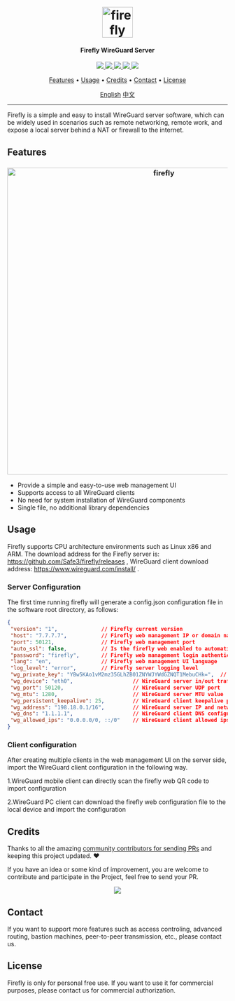 <h1 align="center">
  <br>
  <img src="https://github.com/Safe3/firefly/blob/main/logo.png" alt="firefly" width="70px">
</h1>
<h4 align="center">Firefly WireGuard Server</h4>

<p align="center">
<a href="https://github.com/Safe3/firefly/releases"><img src="https://img.shields.io/github/downloads/Safe3/firefly/total">
<a href="https://github.com/Safe3/firefly/graphs/contributors"><img src="https://img.shields.io/github/contributors-anon/Safe3/firefly">
<a href="https://github.com/Safe3/firefly/releases/"><img src="https://img.shields.io/github/release/Safe3/firefly">
<a href="https://github.com/Safe3/firefly/issues"><img src="https://img.shields.io/github/issues-raw/Safe3/firefly">
<a href="https://github.com/Safe3/firefly/discussions"><img src="https://img.shields.io/github/discussions/Safe3/firefly">
</p>
<p align="center">
  <a href="#features">Features</a> •
  <a href="#usage">Usage</a> •
  <a href="#credits">Credits</a> •
  <a href="#contact">Contact</a> •
  <a href="#license">License</a>
</p>






<p align="center">
  <a href="https://github.com/Safe3/firefly/blob/main/README.md">English</a>
  <a href="https://github.com/Safe3/firefly/blob/main/README_CN.md">中文</a>
</p>


---

Firefly is a simple and easy to install WireGuard server software, which can be widely used in scenarios such as remote networking, remote work, and  expose a local server behind a NAT or firewall to the internet.



## Features

<h3 align="center">
  <img src="https://github.com/Safe3/firefly/blob/main/firefly.png" alt="firefly" width="700px">
  <br>
</h3>


 - Provide a simple and easy-to-use web management UI
 - Supports access to all WireGuard clients
 - No need for system installation of WireGuard components
 - Single file, no additional library dependencies





## Usage

Firefly supports CPU architecture environments such as Linux x86 and ARM. The download address for the Firefly server is: https://github.com/Safe3/firefly/releases , WireGuard client download address: https://www.wireguard.com/install/ .







### Server Configuration

The first time running firefly will generate a config.json configuration file in the software root directory, as follows:

```json
{
 "version": "1",              // Firefly current version
 "host": "7.7.7.7",           // Firefly web management IP or domain name
 "port": 50121,               // Firefly web management port
 "auto_ssl": false,           // Is the firefly web enabled to automatically obtain Let's Encrypt certificate issuance? If enabled, please change the port to 443
 "password": "firefly",       // Firefly web management login authentication password
 "lang": "en",                // Firefly web management UI language
 "log_level": "error",        // Firefly server logging level
 "wg_private_key": "YBw5KAo1vM2mz35GLhZB01ZNYWJYWdGZNQT1MebuCHk=",  // WireGuard server private key
 "wg_device": "eth0",                   // WireGuard server in/out traffic network card name
 "wg_port": 50120,                      // WireGuard server UDP port
 "wg_mtu": 1280,                        // WireGuard server MTU value
 "wg_persistent_keepalive": 25,         // WireGuard client keepalive packet sending interval time
 "wg_address": "198.18.0.1/16",         // WireGuard server IP and network range
 "wg_dns": "1.1.1.1",                   // WireGuard client DNS configuration
 "wg_allowed_ips": "0.0.0.0/0, ::/0"    // WireGuard client allowed ips
}
```



### Client configuration

After creating multiple clients in the web management UI on the server side, import the WireGuard client configuration in the following way.

1.WireGuard mobile client can directly scan the firefly web QR code to import configuration

2.WireGuard PC client can download the firefly web configuration file to the local device and import the configuration





## Credits

Thanks to all the amazing [community contributors for sending PRs](https://github.com/Safe3/firefly/graphs/contributors) and keeping this project updated. ❤️

If you have an idea or some kind of improvement, you are welcome to contribute and participate in the Project, feel free to send your PR.

<p align="center">
<a href="https://github.com/Safe3/firefly/graphs/contributors">
  <img src="https://contrib.rocks/image?repo=Safe3/firefly&max=500">
</a>
</p>

## Contact

If you want to support more features such as access controling, advanced routing, bastion machines, peer-to-peer transmission, etc., please contact us.



## License

Firefly is only for personal free use. If you want to use it for commercial purposes, please contact us for commercial authorization.
